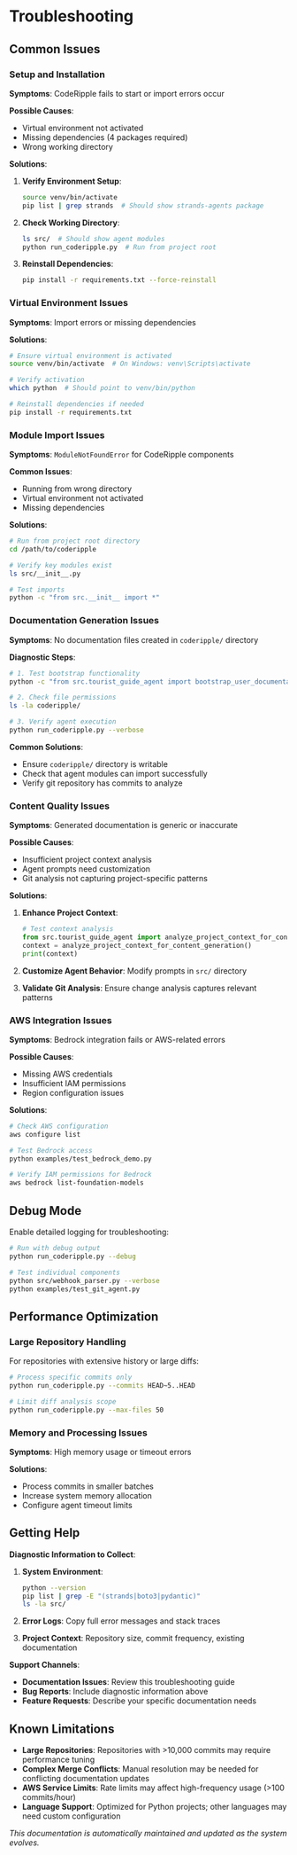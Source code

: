 # Troubleshooting

## Common Issues

### Setup and Installation

**Symptoms**: CodeRipple fails to start or import errors occur

**Possible Causes**:
- Virtual environment not activated
- Missing dependencies (4 packages required)
- Wrong working directory

**Solutions**:
1. **Verify Environment Setup**:
   ```bash
   source venv/bin/activate
   pip list | grep strands  # Should show strands-agents package
   ```

2. **Check Working Directory**:
   ```bash
   ls src/  # Should show agent modules
   python run_coderipple.py  # Run from project root
   ```

3. **Reinstall Dependencies**:
   ```bash
   pip install -r requirements.txt --force-reinstall
   ```
### Virtual Environment Issues

**Symptoms**: Import errors or missing dependencies

**Solutions**:
```bash
# Ensure virtual environment is activated
source venv/bin/activate  # On Windows: venv\Scripts\activate

# Verify activation
which python  # Should point to venv/bin/python

# Reinstall dependencies if needed
pip install -r requirements.txt
```

### Module Import Issues

**Symptoms**: `ModuleNotFoundError` for CodeRipple components

**Common Issues**:
- Running from wrong directory
- Virtual environment not activated
- Missing dependencies

**Solutions**:
```bash
# Run from project root directory
cd /path/to/coderipple

# Verify key modules exist
ls src/__init__.py

# Test imports
python -c "from src.__init__ import *"
```

### Documentation Generation Issues

**Symptoms**: No documentation files created in `coderipple/` directory

**Diagnostic Steps**:
```bash
# 1. Test bootstrap functionality
python -c "from src.tourist_guide_agent import bootstrap_user_documentation; print(bootstrap_user_documentation())"

# 2. Check file permissions
ls -la coderipple/

# 3. Verify agent execution
python run_coderipple.py --verbose
```

**Common Solutions**:
- Ensure `coderipple/` directory is writable
- Check that agent modules can import successfully
- Verify git repository has commits to analyze

### Content Quality Issues

**Symptoms**: Generated documentation is generic or inaccurate

**Possible Causes**:
- Insufficient project context analysis
- Agent prompts need customization
- Git analysis not capturing project-specific patterns

**Solutions**:
1. **Enhance Project Context**:
   ```python
   # Test context analysis
   from src.tourist_guide_agent import analyze_project_context_for_content_generation
   context = analyze_project_context_for_content_generation()
   print(context)
   ```

2. **Customize Agent Behavior**: Modify prompts in `src/` directory
3. **Validate Git Analysis**: Ensure change analysis captures relevant patterns

### AWS Integration Issues

**Symptoms**: Bedrock integration fails or AWS-related errors

**Possible Causes**:
- Missing AWS credentials
- Insufficient IAM permissions
- Region configuration issues

**Solutions**:
```bash
# Check AWS configuration
aws configure list

# Test Bedrock access
python examples/test_bedrock_demo.py

# Verify IAM permissions for Bedrock
aws bedrock list-foundation-models
```

## Debug Mode

Enable detailed logging for troubleshooting:

```bash
# Run with debug output
python run_coderipple.py --debug

# Test individual components
python src/webhook_parser.py --verbose
python examples/test_git_agent.py
```

## Performance Optimization

### Large Repository Handling

For repositories with extensive history or large diffs:

```bash
# Process specific commits only
python run_coderipple.py --commits HEAD~5..HEAD

# Limit diff analysis scope
python run_coderipple.py --max-files 50
```

### Memory and Processing Issues

**Symptoms**: High memory usage or timeout errors

**Solutions**:
- Process commits in smaller batches
- Increase system memory allocation
- Configure agent timeout limits

## Getting Help

**Diagnostic Information to Collect**:
1. **System Environment**:
   ```bash
   python --version
   pip list | grep -E "(strands|boto3|pydantic)"
   ls -la src/
   ```

2. **Error Logs**: Copy full error messages and stack traces
3. **Project Context**: Repository size, commit frequency, existing documentation

**Support Channels**:
- **Documentation Issues**: Review this troubleshooting guide
- **Bug Reports**: Include diagnostic information above
- **Feature Requests**: Describe your specific documentation needs

## Known Limitations

- **Large Repositories**: Repositories with >10,000 commits may require performance tuning
- **Complex Merge Conflicts**: Manual resolution may be needed for conflicting documentation updates
- **AWS Service Limits**: Rate limits may affect high-frequency usage (>100 commits/hour)
- **Language Support**: Optimized for Python projects; other languages may need custom configuration

*This documentation is automatically maintained and updated as the system evolves.*
